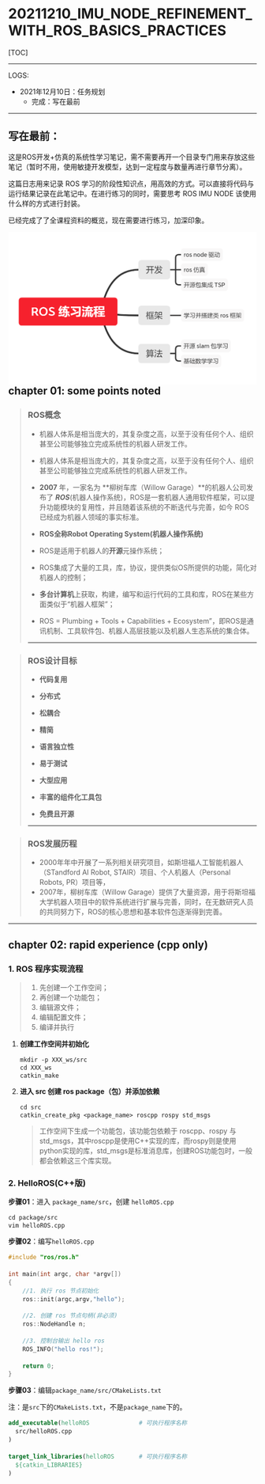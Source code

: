 # 20211210_IMU_NODE_REFINEMENT_WITH_ROS_BASICS_PRACTICES

[TOC]

---

LOGS:

* 2021年12月10日：任务规划
  * 完成：写在最前





---

## 写在最前：

这是ROS开发+仿真的系统性学习笔记，需不需要再开一个目录专门用来存放这些笔记（暂时不用，使用敏捷开发模型，达到一定程度与数量再进行章节分离）。



这篇日志用来记录 ROS 学习的阶段性知识点，用高效的方式。可以直接将代码与运行结果记录在此笔记中。在进行练习的同时，需要思考 ROS IMU NODE 该使用什么样的方式进行封装。 



已经完成了了全课程资料的概览，现在需要进行练习，加深印象。

<img src="2021_.assets/image-20211210135649123.png" alt="image-20211210135649123" style="zoom:50%;" align="left"/>







---



## chapter 01: some points noted

> ### ROS概念
>
> * 机器人体系是相当庞大的，其复杂度之高，以至于没有任何个人、组织甚至公司能够独立完成系统性的机器人研发工作。
>
> * 机器人体系是相当庞大的，其复杂度之高，以至于没有任何个人、组织甚至公司能够独立完成系统性的机器人研发工作。
>
> * **2007** 年，一家名为 **柳树车库（Willow Garage）**的机器人公司发布了 ***ROS***(机器人操作系统)，ROS是一套机器人通用软件框架，可以提升功能模块的复用性，并且随着该系统的不断迭代与完善，如今 ROS 已经成为机器人领域的事实标准。
>
> * **ROS全称Robot Operating System(机器人操作系统)**
>  * ROS是适用于机器人的**开源**元操作系统；
> 
>  * ROS集成了大量的工具，库，协议，提供类似OS所提供的功能，简化对机器人的控制；
> 
>  * **多台计算机**上获取，构建，编写和运行代码的工具和库，ROS在某些方面类似于“机器人框架”；
> 
>  * ROS = Plumbing + Tools + Capabilities + Ecosystem”，即ROS是通讯机制、工具软件包、机器人高层技能以及机器人生态系统的集合体。
> 
>
>   
>---

> ### ROS设计目标
>
> * **代码复用**
> * **分布式**
> * **松耦合**
> * **精简**
> * **语言独立性**
> * **易于测试**
> * **大型应用**
> * **丰富的组件化工具包**
>
> * **免费且开源**
>
> ---

> ### ROS发展历程
>
> * 2000年年中开展了一系列相关研究项目，如斯坦福人工智能机器人（STandford AI Robot, STAIR）项目、个人机器人（Personal Robots, PR）项目等，
> * 2007年，柳树车库（Willow Garage）提供了大量资源，用于将斯坦福大学机器人项目中的软件系统进行扩展与完善，同时，在无数研究人员的共同努力下，ROS的核心思想和基本软件包逐渐得到完善。



---



## chapter 02: rapid experience (cpp only)

### 1. **ROS 程序实现流程**

>1. 先创建一个工作空间；
>2. 再创建一个功能包；
>3. 编辑源文件；
>4. 编辑配置文件；
>5. 编译并执行



1. **创建工作空间并初始化**

   ```shell
   mkdir -p XXX_ws/src
   cd XXX_ws
   catkin_make
   ```



2. **进入 src 创建 ros package（包）并添加依赖**

   ```
   cd src
   catkin_create_pkg <package_name> roscpp rospy std_msgs
   ```

   > 工作空间下生成一个功能包，该功能包依赖于 roscpp、rospy 与 std_msgs，其中roscpp是使用C++实现的库，而rospy则是使用python实现的库，std_msgs是标准消息库，创建ROS功能包时，一般都会依赖这三个库实现。



### 2. HelloROS(C++版)

**步骤01**：进入 `package_name/src`，创建 `helloROS.cpp`

```
cd package/src
vim helloROS.cpp
```

**步骤02**：编写`helloROS.cpp`

```cpp
#include "ros/ros.h"

int main(int argc, char *argv[])
{
    //1. 执行 ros 节点初始化
    ros::init(argc,argv,"hello");
    
    //2. 创建 ros 节点句柄(非必须)
    ros::NodeHandle n;
    
    //3. 控制台输出 hello ros
    ROS_INFO("hello ros!");

    return 0;
}
```

**步骤03**：编辑`package_name/src/CMakeLists.txt` 

注：是`src`下的`CMakeLists.txt`，不是`package_name`下的。

```cmake
add_executable(helloROS              # 可执行程序名称
  src/helloROS.cpp
)

target_link_libraries(helloROS       # 可执行程序名称
  ${catkin_LIBRARIES}
)
```

